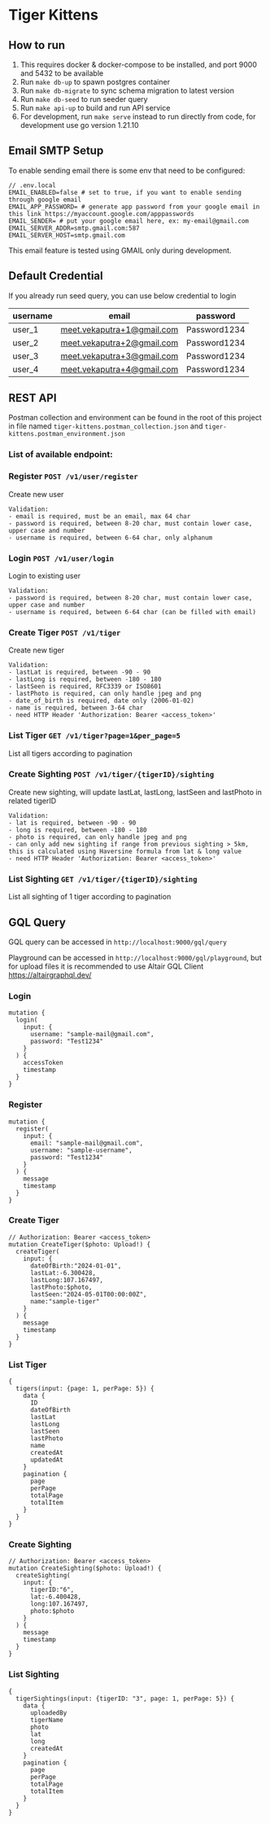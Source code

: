 # Tiger Kittens

## How to run

1. This requires docker & docker-compose to be installed, and port 9000 and 5432 to be available
2. Run `make db-up` to spawn postgres container
3. Run `make db-migrate` to sync schema migration to latest version
4. Run `make db-seed` to run seeder query
5. Run `make api-up` to build and run API service
6. For development, run `make serve` instead to run directly from code, for development use go version 1.21.10

## Email SMTP Setup

To enable sending email there is some env that need to be configured:
```
// .env.local
EMAIL_ENABLED=false # set to true, if you want to enable sending through google email
EMAIL_APP_PASSWORD= # generate app password from your google email in this link https://myaccount.google.com/apppasswords
EMAIL_SENDER= # put your google email here, ex: my-email@gmail.com
EMAIL_SERVER_ADDR=smtp.gmail.com:587
EMAIL_SERVER_HOST=smtp.gmail.com
```

This email feature is tested using GMAIL only during development.

## Default Credential

If you already run seed query, you can use below credential to login

| username | email                      | password     |
|----------|----------------------------|--------------|
| user_1   | meet.vekaputra+1@gmail.com | Password1234 |
| user_2   | meet.vekaputra+2@gmail.com | Password1234 |
| user_3   | meet.vekaputra+3@gmail.com | Password1234 |
| user_4   | meet.vekaputra+4@gmail.com | Password1234 |

## REST API

Postman collection and environment can be found in the root of this project in file named `tiger-kittens.postman_collection.json` and `tiger-kittens.postman_environment.json`

### List of available endpoint:

### Register `POST /v1/user/register`

Create new user
```
Validation:
- email is required, must be an email, max 64 char
- password is required, between 8-20 char, must contain lower case, upper case and number
- username is required, between 6-64 char, only alphanum
```

### Login `POST /v1/user/login`

Login to existing user
```
Validation:
- password is required, between 8-20 char, must contain lower case, upper case and number
- username is required, between 6-64 char (can be filled with email)
```

### Create Tiger `POST /v1/tiger`

Create new tiger
```
Validation:
- lastLat is required, between -90 - 90
- lastLong is required, between -180 - 180
- lastSeen is required, RFC3339 or ISO8601
- lastPhoto is required, can only handle jpeg and png
- date_of_birth is required, date only (2006-01-02)
- name is required, between 3-64 char
- need HTTP Header 'Authorization: Bearer <access_token>'
```

### List Tiger `GET /v1/tiger?page=1&per_page=5`

List all tigers according to pagination

### Create Sighting `POST /v1/tiger/{tigerID}/sighting`

Create new sighting, will update lastLat, lastLong, lastSeen and lastPhoto in related tigerID
```
Validation:
- lat is required, between -90 - 90
- long is required, between -180 - 180
- photo is required, can only handle jpeg and png
- can only add new sighting if range from previous sighting > 5km, this is calculated using Haversine formula from lat & long value
- need HTTP Header 'Authorization: Bearer <access_token>'
```

### List Sighting `GET /v1/tiger/{tigerID}/sighting`

List all sighting of 1 tiger according to pagination

## GQL Query

GQL query can be accessed in `http://localhost:9000/gql/query`

Playground can be accessed in `http://localhost:9000/gql/playground`, but for upload files it is recommended to use Altair GQL Client https://altairgraphql.dev/  

### Login

```
mutation {
  login(
    input: {
      username: "sample-mail@gmail.com", 
      password: "Test1234"
    }
  ) {
    accessToken
    timestamp
  }
}
```

### Register

```
mutation {
  register(
    input: {
      email: "sample-mail@gmail.com", 
      username: "sample-username", 
      password: "Test1234"
    }
  ) {
    message
    timestamp
  }
}
```

### Create Tiger

```
// Authorization: Bearer <access_token>
mutation CreateTiger($photo: Upload!) {
  createTiger(
    input: {
      dateOfBirth:"2024-01-01",
      lastLat:-6.300428,
      lastLong:107.167497,
      lastPhoto:$photo,
      lastSeen:"2024-05-01T00:00:00Z",
      name:"sample-tiger"
    }
  ) {
    message
    timestamp
  }
}
```

### List Tiger

```
{
  tigers(input: {page: 1, perPage: 5}) {
    data {
      ID
      dateOfBirth
      lastLat
      lastLong
      lastSeen
      lastPhoto
      name
      createdAt
      updatedAt
    }
    pagination {
      page
      perPage
      totalPage
      totalItem
    }
  }
}
```

### Create Sighting

```
// Authorization: Bearer <access_token>
mutation CreateSighting($photo: Upload!) {
  createSighting(
    input: {
      tigerID:"6",
      lat:-6.400428,
      long:107.167497,
      photo:$photo
    }
  ) {
    message
    timestamp
  }
}
```

### List Sighting

```
{
  tigerSightings(input: {tigerID: "3", page: 1, perPage: 5}) {
    data {
      uploadedBy
      tigerName
      photo
      lat
      long
      createdAt
    }
    pagination {
      page
      perPage
      totalPage
      totalItem
    }
  }
}
```
